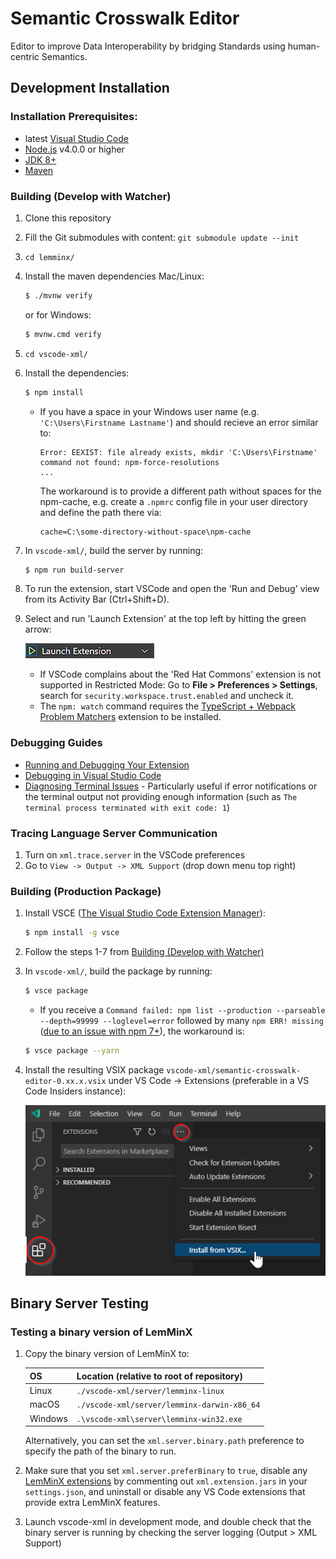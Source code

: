 # Semantic Crosswalk Editor

Editor to improve Data Interoperability by bridging Standards using human-centric Semantics.

## Development Installation

### Installation Prerequisites:

  * latest [Visual Studio Code](https://code.visualstudio.com/)
  * [Node.js](https://nodejs.org/) v4.0.0 or higher
  * [JDK 8+](http://www.oracle.com/technetwork/java/javase/downloads/index.html)
  * [Maven](https://maven.apache.org/)

### Building (Develop with Watcher)

1. Clone this repository
1. Fill the Git submodules with content: ```git submodule update --init```
1. `cd lemminx/`
1. Install the maven dependencies Mac/Linux:
	```bash
	$ ./mvnw verify
	```
	or for Windows:
	```bash
	$ mvnw.cmd verify
1. `cd vscode-xml/`
1. Install the dependencies:
	```bash
	$ npm install
	```

	- If you have a space in your Windows user name (e.g. `'C:\Users\Firstname Lastname'`) and should recieve an error similar to:
		```
		Error: EEXIST: file already exists, mkdir 'C:\Users\Firstname'
		command not found: npm-force-resolutions
		...
		```
		The workaround is to provide a different path without spaces for the npm-cache, e.g. create a `.npmrc` config file in your user directory and define the path there via:
		```
		cache=C:\some-directory-without-space\npm-cache
		```

1. In `vscode-xml/`, build the server by running:
	```bash
	$ npm run build-server
	```
1. To run the extension, start VSCode and open the 'Run and Debug' view from its Activity Bar (Ctrl+Shift+D).
1. Select and run 'Launch Extension' at the top left by hitting the green arrow:

	![ Launch Extension ](./images/launch_extension.png)

	- If VSCode complains about the 'Red Hat Commons' extension is not supported in Restricted Mode:
	Go to **File > Preferences > Settings**, search for `security.workspace.trust.enabled` and uncheck it.
	- The `npm: watch` command requires the [TypeScript + Webpack Problem Matchers](https://marketplace.visualstudio.com/items?itemName=eamodio.tsl-problem-matcher) extension to be installed.

### Debugging Guides

- [Running and Debugging Your Extension](https://vscode.readthedocs.io/en/latest/extensions/debugging-extensions/)
- [Debugging in Visual Studio Code](https://code.visualstudio.com/docs/editor/debugging)
- [Diagnosing Terminal Issues](https://github.com/microsoft/vscode/wiki/Terminal-Issues#diagnosing-terminal-issues) - Particularly useful if error notifications or the terminal output not providing enough information (such as `The terminal process terminated with exit code: 1`)

### Tracing Language Server Communication

1. Turn on `xml.trace.server` in the VSCode preferences
1. Go to `View -> Output -> XML Support` (drop down menu top right)

### Building (Production Package)

1. Install VSCE ([The Visual Studio Code Extension Manager](https://github.com/microsoft/vscode-vsce#vsce)):
	```bash
	$ npm install -g vsce
	```
1. Follow the steps 1-7 from [Building (Develop with Watcher)](#building-develop-with-watcher)
1. In `vscode-xml/`, build the package by running:
	```bash
	$ vsce package
	```
	- If you receive a `Command failed: npm list --production --parseable --depth=99999 --loglevel=error` followed by many `npm ERR! missing` ([due to an issue with npm 7+](https://github.com/microsoft/vscode-vsce/issues/439#issue-597647066)), the workaround is:
	```bash
	$ vsce package --yarn
	```
1. Install the resulting VSIX package `vscode-xml/semantic-crosswalk-editor-0.xx.x.vsix` under VS Code -> Extensions (preferable in a VS Code Insiders instance):

	![ Install Extension ](./images/install_extension_highlighted.png)

## Binary Server Testing

### Testing a binary version of LemMinX

1. Copy the binary version of LemMinX to:

   | OS | Location (relative to root of repository) |
   | --- | --- |
   | Linux | `./vscode-xml/server/lemminx-linux` |
   | macOS | `./vscode-xml/server/lemminx-darwin-x86_64` |
   | Windows | `.\vscode-xml\server\lemminx-win32.exe` |

   Alternatively, you can set the `xml.server.binary.path` preference to specify the path of the binary to run.

1. Make sure that you set `xml.server.preferBinary` to `true`,
disable any [LemMinX extensions](https://github.com/DAPSI-IDISS/vscode-xml/blob/master/docs/Extensions.md)
by commenting out `xml.extension.jars` in your `settings.json`,
and uninstall or disable any VS Code extensions that provide extra LemMinX features.

1. Launch vscode-xml in development mode, and double check that the binary server is running by checking the server logging (Output > XML Support)
